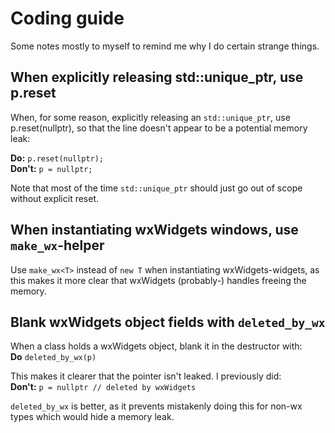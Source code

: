 # Coding guide
Some notes mostly to myself to remind me why I do certain strange
things.

## When explicitly releasing std::unique_ptr, use p.reset
When, for some reason, explicitly releasing an `std::unique_ptr`, use
p.reset(nullptr), so that the line doesn't appear to be a potential memory leak:

**Do:** `p.reset(nullptr);`  
**Don't:** `p = nullptr;`

Note that most of the time `std::unique_ptr` should just go out of
scope without explicit reset.

## When instantiating wxWidgets windows, use `make_wx`-helper
Use `make_wx<T>` instead of `new T` when instantiating
wxWidgets-widgets, as this makes it more clear that wxWidgets
(probably-) handles freeing the memory.

## Blank wxWidgets object fields with `deleted_by_wx`
When a class holds a wxWidgets object, blank it in the
destructor with:  
**Do** `deleted_by_wx(p)`

This makes it clearer that the pointer isn't leaked.
I previously did:  
**Don't:** `p = nullptr // deleted by wxWidgets`

`deleted_by_wx` is better, as it prevents mistakenly doing this for
non-wx types which would hide a memory leak.
